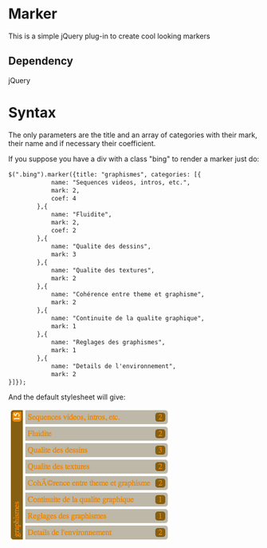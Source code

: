 Marker
========

This is a simple jQuery plug-in to create cool looking markers

Dependency
--------

jQuery

Syntax
========
The only parameters are the title and an array of categories with their mark, their name and if necessary their coefficient.

If you suppose you have a div with a class "bing" to render a marker just do:

	$(".bing").marker({title: "graphismes", categories: [{
				name: "Sequences videos, intros, etc.",
				mark: 2,
				coef: 4
			},{
				name: "Fluidite",
				mark: 2,
				coef: 2
			},{
				name: "Qualite des dessins",
				mark: 3
			},{
				name: "Qualite des textures",
				mark: 2
			},{
				name: "Cohérence entre theme et graphisme",
				mark: 2
			},{
				name: "Continuite de la qualite graphique",
				mark: 1
			},{
				name: "Reglages des graphismes",
				mark: 1
			},{
				name: "Details de l'environnement",
				mark: 2
	}]});

And the default stylesheet will give:
	
![The rendered marker](https://github.com/lahabana/marker/blob/master/demo.png?raw=true)

